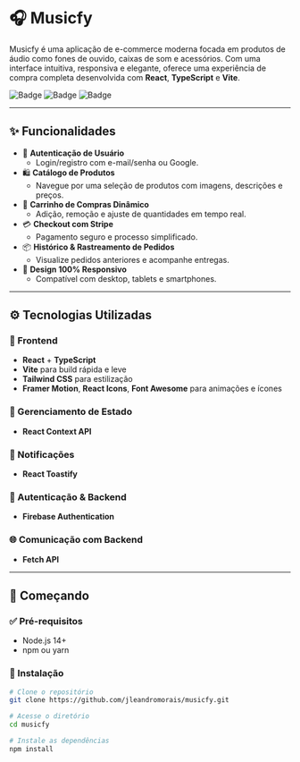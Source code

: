 # 🎧 Musicfy

Musicfy é uma aplicação de e-commerce moderna focada em produtos de áudio como fones de ouvido, caixas de som e acessórios. Com uma interface intuitiva, responsiva e elegante, oferece uma experiência de compra completa desenvolvida com **React**, **TypeScript** e **Vite**.

![Badge](https://img.shields.io/badge/status-em%20desenvolvimento-blue?style=flat-square)
![Badge](https://img.shields.io/badge/PRs-welcome-success?style=flat-square)
![Badge](https://img.shields.io/badge/license-MIT-lightgrey?style=flat-square)

---

## ✨ Funcionalidades

- 🔐 **Autenticação de Usuário**
  - Login/registro com e-mail/senha ou Google.
- 🛍️ **Catálogo de Produtos**
  - Navegue por uma seleção de produtos com imagens, descrições e preços.
- 🛒 **Carrinho de Compras Dinâmico**
  - Adição, remoção e ajuste de quantidades em tempo real.
- 💳 **Checkout com Stripe**
  - Pagamento seguro e processo simplificado.
- 📦 **Histórico & Rastreamento de Pedidos**
  - Visualize pedidos anteriores e acompanhe entregas.
- 📱 **Design 100% Responsivo**
  - Compatível com desktop, tablets e smartphones.

---

## ⚙️ Tecnologias Utilizadas

### 🧠 Frontend
- **React** + **TypeScript**
- **Vite** para build rápida e leve
- **Tailwind CSS** para estilização
- **Framer Motion**, **React Icons**, **Font Awesome** para animações e ícones

### 🔄 Gerenciamento de Estado
- **React Context API**

### 🔔 Notificações
- **React Toastify**

### 🔐 Autenticação & Backend
- **Firebase Authentication**

### 🌐 Comunicação com Backend
- **Fetch API**

---

## 🚀 Começando

### ✅ Pré-requisitos

- Node.js 14+
- npm ou yarn

### 🔧 Instalação

```bash
# Clone o repositório
git clone https://github.com/jleandromorais/musicfy.git

# Acesse o diretório
cd musicfy

# Instale as dependências
npm install
